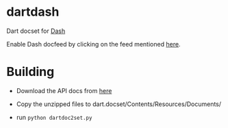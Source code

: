 dartdash
=========

Dart docset for [Dash](http://kapeli.com/dash/)

Enable Dash docfeed by clicking on the feed mentioned [here](http://ducky427.github.io/dart/2013/07/10/dash-dart-docset/).

Building
==========

- Download the API docs from [here](http://storage.googleapis.com/dart-archive/channels/stable/release/latest/api-docs/dart-api-docs.zip)

- Copy the unzipped files to dart.docset/Contents/Resources/Documents/

- run `python dartdoc2set.py`
